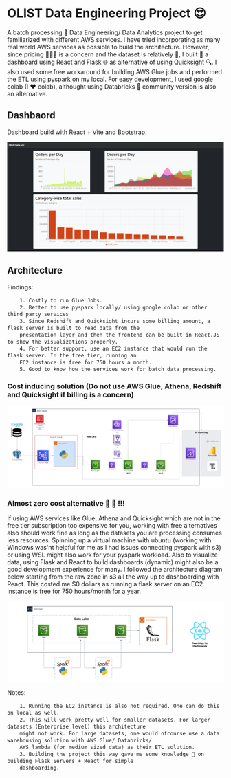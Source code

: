 # OLIST Data Engineering Project 😍

A batch processing 🔧 Data Engineering/ Data Analytics project to get familiarized with different AWS services. I have tried incorporating as many real world AWS services as possible to build the architecture. However, since pricing 💸💸💸 is a concern and the dataset is relatively 🤏, I built 💪 a dashboard using React and Flask 🌐 as alternative of using Quicksight 🔍. I also used some free workaround for building AWS Glue jobs and performed the ETL using pyspark on my local. For easy development, I used google colab (I ❤️ colab), althought using Databricks 🧱 community version is also an alternative.

## Dashbaord

Dashboard build with React + Vite and Bootstrap.

![Final Visualization](visualization_react.png)

## Architecture
Findings:
```raw
    1. Costly to run Glue Jobs.
    2. Better to use pyspark locally/ using google colab or other third party services
    3. Since Redshift and Quicksight incurs some billing amount, a flask server is built to read data from the
    presentation layer and then the frontend can be built in React.JS to show the visualizations properly.
    4. For better support, use an EC2 instance that would run the flask server. In the free tier, running an
    EC2 instance is free for 750 hours a month.
    5. Good to know how the services work for batch data processing.
```
### Cost inducing solution (Do not use AWS Glue, Athena, Redshift and Quicksight if billing is a concern)
![AWS Data Pipeline](AWS_project_architecture.png)


### Almost zero cost alternative 💯 🚀 !!!

If using AWS services like Glue, Athena and Quicksight which are not in the free tier subscription too expensive for you, working with free alternatives also should work fine as long as the datasets you are processing consumes less resources. Spinning up a virtual machine with ubuntu (working with Windows was'nt helpful for me as I had issues connecting pyspark with s3) or using WSL might also work for your pyspark workload. Also to visualize data, using Flask and React to build dashboards (dynamic) might also be a good development experience for many.
I followed the architecture diagram below starting from the raw zone in s3 all the way up to dashboarding with React. This costed me $0 dollars as running a flask server on an EC2 instance is free for 750 hours/month for a year.

![Zero Cost Pipeline](Almost_Zero_Cost_Solution_to_Dashboarding.png)

Notes:
```raw
    1. Running the EC2 instance is also not required. One can do this on local as well.
    2. This will work pretty well for smaller datasets. For larger datasets (Enterprise level) this architecture
    might not work. For large datasets, one would ofcourse use a data warehousing solution with AWS Glue/ Databricks/
    AWS lambda (for medium sized data) as their ETL solution.
    3. Building the project this way gave me some knowledge 🧠 on building Flask Servers + React for simple
    dashboarding.
```  